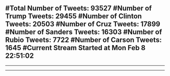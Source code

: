 #Total Number of Tweets: 93527 
#Number of Trump Tweets: 29455
#Number of Clinton Tweets: 20503
#Number of Cruz Tweets: 17899
#Number of Sanders Tweets: 16303
#Number of Rubio Tweets: 7722
#Number of Carson Tweets: 1645
#Current Stream Started at Mon Feb  8 22:51:02
---
---
---
